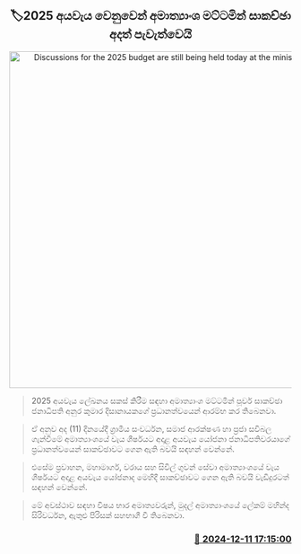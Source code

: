 <p align='center'><b><h2 align='center' title='Discussions for the 2025 budget are still being held today at the ministerial level'>🏷2025 අයවැය වෙනුවෙන් අමාත්‍යාංශ මට්ටමින් සාකච්ඡා අදත් පැවැත්වෙයි</h2></b></p>
<p align='center'><img src='https://helakuru.sgp1.cdn.digitaloceanspaces.com/esana/images/lib/anura-president-pmd-yy.jpg' width='600' alt='Discussions for the 2025 budget are still being held today at the ministerial level'></p>

> 2025 අයවැය ලේඛනය සකස් කිරීම සඳහා අමාත්‍යාංශ මට්ටමින් පූර්ව සාකච්ඡා ජනාධිපති අනුර කුමාර දිසානායකගේ ප්‍රධානත්වයෙන් ආරම්භ කර තිබෙනවා.

> ඒ අනුව අද (11) දිනයේදී ග්‍රාමීය සංවර්ධන, සමාජ ආරක්ෂණ හා ප්‍රජා සවිබල ගැන්වීමේ අමාත්‍යාංශයේ වැය ශීර්ෂයට අදාළ අයවැය යෝජනා ජනාධිපතිවරයාගේ ප්‍රධානත්වයෙන් සාකච්ඡාවට ගෙන ඇති බවයි සඳහන් වෙන්නේ.

> එසේම ප්‍රවාහන, මහාමාර්ග, වරාය සහ සිවිල් ගුවන් සේවා අමාත්‍යාංශයේ වැය ශීර්ෂයට අදාළ අයවැය යෝජනාද මෙහිදී සාකච්ඡාවට ගෙන ඇති බවයි වැඩිදුරටත් සඳහන් වෙන්නේ.

> මේ අවස්ථාව සඳහා විෂය භාර අමාත්‍යවරුන්, මුදල් අමාත්‍යාංශයේ ලේකම් මහින්ද සිරිවර්ධන, ඇතුළු පිරිසක් සහභාගී වී තිබෙනවා.



<h3 align='right'><a href='https://www.helakuru.lk/esana/p/105840/'>📅 2024-12-11 17:15:00</a></h3>
